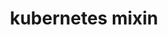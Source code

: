 ---
title: "kubernetes mixin"
vanity: "https://github.com/deislabs/porter-kubernetes"
url: "/mixin/kubernetes/"
---
